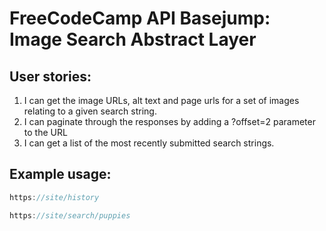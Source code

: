 # FreeCodeCamp API Basejump: Image Search Abstract Layer
## User stories:
1. I can get the image URLs, alt text and page urls for a set of images relating to a given search string.
2. I can paginate through the responses by adding a ?offset=2 parameter to the URL
3. I can get a list of the most recently submitted search strings.

## Example usage:

```js
https://site/history
```

```js
https://site/search/puppies
```